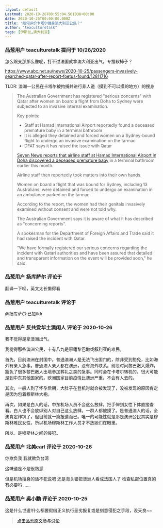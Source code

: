```yaml
---
layout: default
Lastmod: 2020-10-26T00:55:04.561038+00:00
date: 2020-10-26T00:00:00.000Z
title: "如何评价卡塔尔搜身澳大利亚公民？"
author: "teaculturetalk"
tags: [伊斯兰,澳大利亚]
---
```



### 品葱用户 **teaculturetalk** 提问于 10/26/2020
    
怎么跟支那那么像呢，打不过法国就拿澳大利亚出气，专捏软柿子？  
  
https://www.abc.net.au/news/2020-10-25/passengers-invasively-searched-qatar-after-report-foetus-found/12811716  
  
TLDR: 澳洲一公民在卡塔尔被拘捕并进行非人道（摸到不可以摸的地方）的搜身  
  

> The Australian Government has registered "serious concerns" with Qatar after women on board a flight from Doha to Sydney were subjected to an invasive internal examination.  
>   
> Key points:  
> 
> *   Staff at Hamad International Airport reportedly found a deceased premature baby in a terminal bathroom
> *   It is alleged they detained and forced women on a Sydney-bound flight to undergo an invasive examination on the tarmac
> *   DFAT says it has raised the issue with Qatar
> 
>   
> [Seven News reports that airline staff at Hamad International Airport in Doha discovered a deceased premature baby]( "https://7news.com.au/news/world/australian-women-searched-and-humiliated-at-doha-airport-c-1454665") in a terminal bathroom earlier this month.  
>   
> Airline staff then reportedly took matters into their own hands.  
>   
> Women on board a flight that was bound for Sydney, including 13 Australians, were detained and forced to undergo an examination in an ambulance parked on the tarmac.  
>   
> According to the report, the women had their genitals invasively examined without consent and were not told why.  
>   
> The Australian Government says it is aware of what it has described as "concerning reports".  
>   
> A spokesman for the Department of Foreign Affairs and Trade said it had raised the incident with Qatar.  
>   
> "We have formally registered our serious concerns regarding the incident with Qatari authorities and have been assured that detailed and transparent information on the event will be provided soon," he said.
    
                

### 品葱用户 **扬库萨尔** 评论于 
        
翻译一下呗，英文太长懒得看
        
                

### 品葱用户 **teaculturetalk** 评论于 
        
@扬库萨尔:已加tldr
        
                

### 品葱用户 **反共爱华土澳闲人** 评论于 2020-10-26
        
我不觉得是拿澳洲出气。  
  
我觉得那些澳洲公民，十有八九是原籍黎巴嫩或叙利亚的难民。  
  
首先，目前澳洲在封国中，普通澳洲人是无法飞出国门的，除非受到豁免，比如海外有亲人急事。普通澳人亲人都在澳洲，没有海外联系。前段时间黎巴嫩大爆炸，豁免了很多黎巴嫩人出境参加葬礼之类的急事。同时会在卡塔尔转机的，很大可能是到中东其他国家的。欧洲国家目前疫情比澳洲严重，不会有人去的。  
  
其次，一般人到了怀孕后期，大肚子在登机时就会被发现了，没被发现的原因肯定是因为包着穆斯林大袍。  
  
再次，如果是白人的话，中东机场人员不会这么放肆，把手伸到女性下体直接查看。白人也不会放纵别人对自己这么放肆。一群人都被摸了。是普通澳人的话，全澳肯定炸锅了，但目前就一篇报道而已。唯一的可能性就是那是澳洲公民其实是穆斯林难民女性，所以机场穆斯林工作人员才不放她们在眼里。  
  
所以，是穆斯林之间的侵犯。
        
                

### 品葱用户 **北美carl** 评论于 2020-10-26
        
你欺负我 我就欺负台湾  
  
这味道是不是很熟悉  
  
但是机场搜身的话不犯说吧 还是海关错把澳洲人看成法国人了 检查私密位置真的有必要吗 ……
        
                

### 品葱用户 **吳小勳** 评论于 2020-10-25
        
这是什么世道!什么都要假借正义执行恶劣报复或是刻意侵犯之手段，没天良~~
        
                





> [点击品葱原文参与讨论](https://pincong.rocks/question/32662)

